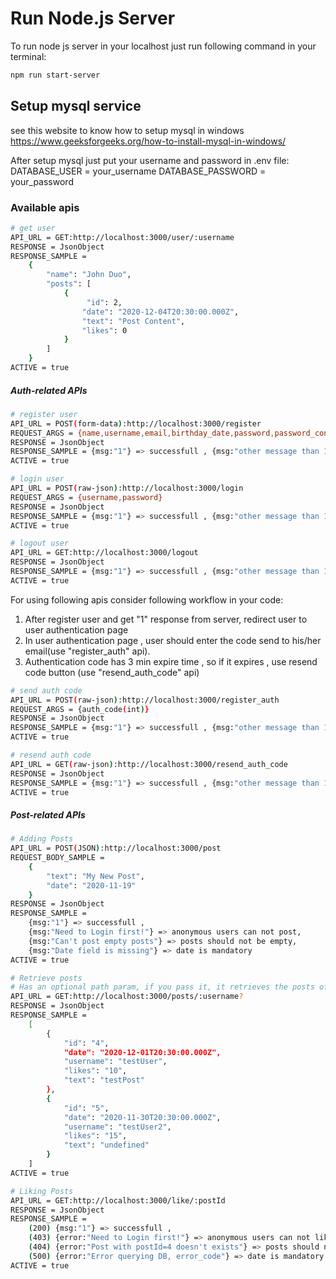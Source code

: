 # Run Node.js Server

To run node js server in your localhost just run following command in your terminal:
```bash
npm run start-server
```

## Setup mysql service 
see this website to know how to setup mysql in windows 
https://www.geeksforgeeks.org/how-to-install-mysql-in-windows/

After setup mysql just put your username and password in .env file:
DATABASE_USER = your_username
DATABASE_PASSWORD = your_password

### Available apis 
```bash
# get user
API_URL = GET:http://localhost:3000/user/:username
RESPONSE = JsonObject
RESPONSE_SAMPLE = 
    {
        "name": "John Duo",
        "posts": [
            {
                 "id": 2,
                "date": "2020-12-04T20:30:00.000Z",
                "text": "Post Content",
                "likes": 0
            }
        ]
    }
ACTIVE = true
```

##### Auth-related APIs

```bash
# register user
API_URL = POST(form-data):http://localhost:3000/register
REQUEST_ARGS = {name,username,email,birthday_date,password,password_conf,user_profile(image)}
RESPONSE = JsonObject
RESPONSE_SAMPLE = {msg:"1"} => successfull , {msg:"other message than 1"} => show this error to user
ACTIVE = true
```

```bash
# login user
API_URL = POST(raw-json):http://localhost:3000/login
REQUEST_ARGS = {username,password}
RESPONSE = JsonObject
RESPONSE_SAMPLE = {msg:"1"} => successfull , {msg:"other message than 1"} => show this error to user
ACTIVE = true
```

```bash
# logout user
API_URL = GET:http://localhost:3000/logout
RESPONSE = JsonObject
RESPONSE_SAMPLE = {msg:"1"} => successfull , {msg:"other message than 1"} => show this error to user
ACTIVE = true
```
For using following apis consider following workflow in your code:
1. After register user and get "1" response from server, redirect user to user authentication page
2. In user authentication page , user should enter the code send to his/her email(use "register_auth" api).
3. Authentication code has 3 min expire time , so if it expires , use resend code button (use "resend_auth_code" api)

```bash
# send auth code
API_URL = POST(raw-json):http://localhost:3000/register_auth
REQUEST_ARGS = {auth_code(int)}
RESPONSE = JsonObject
RESPONSE_SAMPLE = {msg:"1"} => successfull , {msg:"other message than 1"} => show this error to user
ACTIVE = true
```

```bash
# resend auth code
API_URL = GET(raw-json):http://localhost:3000/resend_auth_code
RESPONSE = JsonObject
RESPONSE_SAMPLE = {msg:"1"} => successfull , {msg:"other message than 1"} => show this error to user
ACTIVE = true
```

##### Post-related APIs

```bash
# Adding Posts
API_URL = POST(JSON):http://localhost:3000/post
REQUEST_BODY_SAMPLE = 
    {
        "text": "My New Post",
        "date": "2020-11-19"
    }
RESPONSE = JsonObject
RESPONSE_SAMPLE = 
    {msg:"1"} => successfull ,
    {msg:"Need to Login first!"} => anonymous users can not post,
    {msg:"Can't post empty posts"} => posts should not be empty,
    {msg:"Date field is missing"} => date is mandatory
ACTIVE = true
```

```bash
# Retrieve posts
# Has an optional path param, if you pass it, it retrieves the posts of that specific user,if not, retrieves all the posts
API_URL = GET:http://localhost:3000/posts/:username?
RESPONSE = JsonObject
RESPONSE_SAMPLE = 
    [
        {
            "id": "4",
            "date": "2020-12-01T20:30:00.000Z",
            "username": "testUser",
            "likes": "10",
            "text": "testPost"
        },
        {
            "id": "5",
            "date": "2020-11-30T20:30:00.000Z",
            "username": "testUser2",
            "likes": "15",
            "text": "undefined"
        }
    ]
ACTIVE = true
```

```bash
# Liking Posts
API_URL = GET:http://localhost:3000/like/:postId
RESPONSE = JsonObject
RESPONSE_SAMPLE = 
    (200) {msg:"1"} => successfull ,
    (403) {error:"Need to Login first!"} => anonymous users can not like posts,
    (404) {error:"Post with postId=4 doesn't exists"} => posts should not be empty,
    (500) {error:"Error querying DB, error_code"} => date is mandatory
ACTIVE = true
```